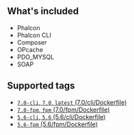 ## What's included

- Phalcon
- Phalcon CLI
- Composer
- OPcache
- PDO_MYSQL
- SOAP

## Supported tags

* [`7.0-cli`, `7.0`, `latest` (7.0/cli/Dockerfile)](https://github.com/amq/phalcon/blob/master/7.0/cli/Dockerfile)
* [`7.0-fpm`, `fpm` (7.0/fpm/Dockerfile)](https://github.com/amq/phalcon/blob/master/7.0/fpm/Dockerfile)
* [`5.6-cli`, `5.6` (5.6/cli/Dockerfile)](https://github.com/amq/phalcon/blob/master/5.6/cli/Dockerfile)
* [`5.6-fpm` (5.6/fpm/Dockerfile)](https://github.com/amq/phalcon/blob/master/5.6/fpm/Dockerfile)
